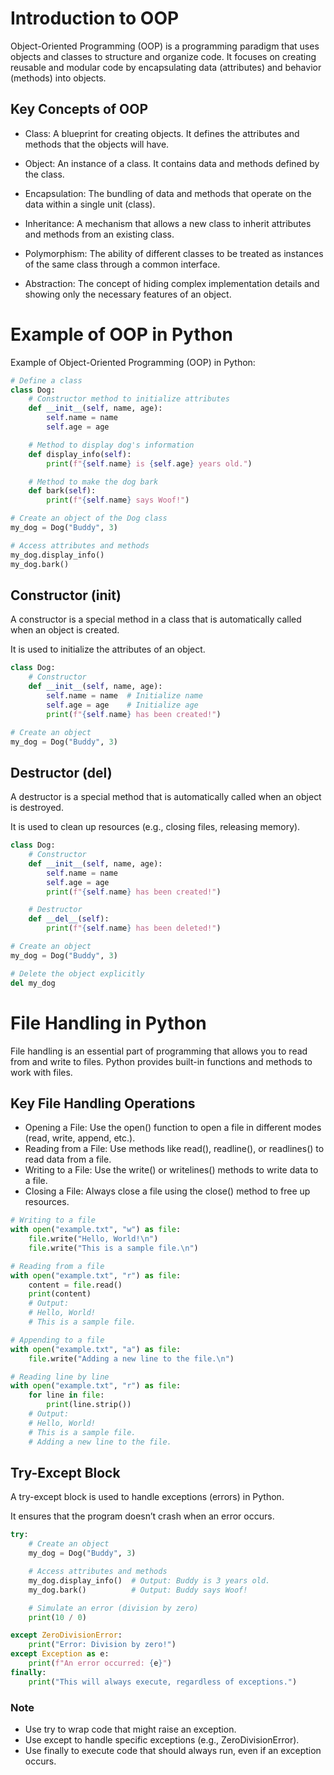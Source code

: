 # Introduction to OOP
Object-Oriented Programming (OOP) is a programming paradigm that uses objects and classes to structure and organize code. 
It focuses on creating reusable and modular code by encapsulating data (attributes) and behavior (methods) into objects.

## Key Concepts of OOP
- Class: A blueprint for creating objects. It defines the attributes and methods that the objects will have.

- Object: An instance of a class. It contains data and methods defined by the class.

- Encapsulation: The bundling of data and methods that operate on the data within a single unit (class).

- Inheritance: A mechanism that allows a new class to inherit attributes and methods from an existing class.

- Polymorphism: The ability of different classes to be treated as instances of the same class through a common interface.

- Abstraction: The concept of hiding complex implementation details and showing only the necessary features of an object.

# Example of OOP in Python

Example of Object-Oriented Programming (OOP) in Python:

```python
# Define a class
class Dog:
    # Constructor method to initialize attributes
    def __init__(self, name, age):
        self.name = name
        self.age = age

    # Method to display dog's information
    def display_info(self):
        print(f"{self.name} is {self.age} years old.")

    # Method to make the dog bark
    def bark(self):
        print(f"{self.name} says Woof!")

# Create an object of the Dog class
my_dog = Dog("Buddy", 3)

# Access attributes and methods
my_dog.display_info()
my_dog.bark()
```
## Constructor (__init__)
A constructor is a special method in a class that is automatically called when an object is created.

It is used to initialize the attributes of an object.

``` python
class Dog:
    # Constructor
    def __init__(self, name, age):
        self.name = name  # Initialize name
        self.age = age    # Initialize age
        print(f"{self.name} has been created!")

# Create an object
my_dog = Dog("Buddy", 3)
```
## Destructor (__del__)
A destructor is a special method that is automatically called when an object is destroyed.

It is used to clean up resources (e.g., closing files, releasing memory).

``` python
class Dog:
    # Constructor
    def __init__(self, name, age):
        self.name = name
        self.age = age
        print(f"{self.name} has been created!")

    # Destructor
    def __del__(self):
        print(f"{self.name} has been deleted!")

# Create an object
my_dog = Dog("Buddy", 3)

# Delete the object explicitly
del my_dog
```


# File Handling in Python
File handling is an essential part of programming that allows you to read from and write to files. Python provides built-in functions and methods to work with files.

## Key File Handling Operations
- Opening a File: Use the open() function to open a file in different modes (read, write, append, etc.).
- Reading from a File: Use methods like read(), readline(), or readlines() to read data from a file.
- Writing to a File: Use the write() or writelines() methods to write data to a file.
- Closing a File: Always close a file using the close() method to free up resources.


```python
# Writing to a file
with open("example.txt", "w") as file:
    file.write("Hello, World!\n")
    file.write("This is a sample file.\n")

# Reading from a file
with open("example.txt", "r") as file:
    content = file.read()
    print(content)
    # Output:
    # Hello, World!
    # This is a sample file.

# Appending to a file
with open("example.txt", "a") as file:
    file.write("Adding a new line to the file.\n")

# Reading line by line
with open("example.txt", "r") as file:
    for line in file:
        print(line.strip())
    # Output:
    # Hello, World!
    # This is a sample file.
    # Adding a new line to the file.
```
## Try-Except Block
A try-except block is used to handle exceptions (errors) in Python.

It ensures that the program doesn’t crash when an error occurs.

```python
try:
    # Create an object
    my_dog = Dog("Buddy", 3)

    # Access attributes and methods
    my_dog.display_info()  # Output: Buddy is 3 years old.
    my_dog.bark()          # Output: Buddy says Woof!

    # Simulate an error (division by zero)
    print(10 / 0)

except ZeroDivisionError:
    print("Error: Division by zero!")
except Exception as e:
    print(f"An error occurred: {e}")
finally:
    print("This will always execute, regardless of exceptions.")
```

### Note
- Use try to wrap code that might raise an exception.
- Use except to handle specific exceptions (e.g., ZeroDivisionError).
- Use finally to execute code that should always run, even if an exception occurs.
